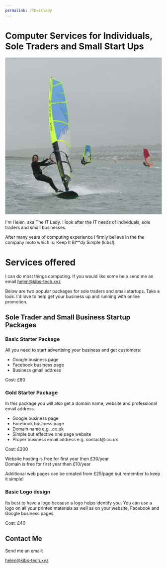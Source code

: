 ```yaml
---
permalink: /theitlady
---
```


# Computer Services for Individuals, Sole Traders and Small Start Ups

<img class="avatar" src="/avatar.jpg" />

I'm Helen, aka The IT Lady. I look after the
IT needs of individuals, sole traders and small 
businesses.

After many years of computing experience I 
firmly believe in the the company moto 
which is: Keep It Bl**dy Simple (kibs!).


# Services offered

I can do most things computing. If you would 
like some help send me an email
helen@kibs-tech.xyz

Below are two popular packages 
for sole traders and small  startups. Take a 
look. I'd love to help get your business up and 
running with online promotion.


## Sole Trader and Small Business  Startup Packages


### Basic Starter Package
All you need to start advertising your business and get customers: 

 - Google business page 
 - Facebook business page
 - Business gmail address
 
Cost: £80

### Gold Starter Package
In this package you will also get a domain name, website and professional email address.

- Google business page 
- Facebook business page
- Domain name e.g. <yourbusiness>.co.uk
- Simple but effective one page website
- Proper business email address e.g. contact@<yourbusiness>.co.uk

Cost: £200

Website hosting is free for first year then £30/year <br />
Domain is free for first year then £10/year

Additional web pages can be created from £25/page but remember to keep it simple!


### Basic Logo design
Its best to have a logo because a logo helps 
identify you. You can use a logo on all your
 printed materials as well as on your website,
 Facebook and Google business pages.

Cost: £40

## Contact Me
Send me an email:

helen@kibs-tech.xyz


